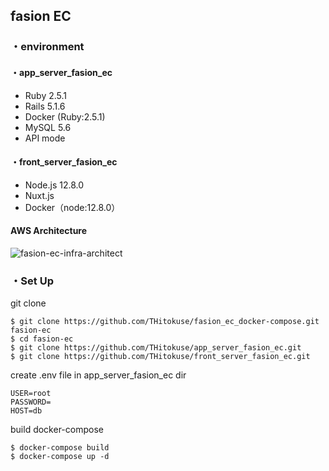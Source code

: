 ## fasion EC

### ・environment

#### ・app_server_fasion_ec

- Ruby 2.5.1
- Rails 5.1.6
- Docker (Ruby:2.5.1)
- MySQL 5.6
- API mode

#### ・front_server_fasion_ec

- Node.js 12.8.0
- Nuxt.js
- Docker（node:12.8.0）

#### AWS Architecture

![fasion-ec-infra-architect](https://user-images.githubusercontent.com/45042275/65850902-b77ea380-e38b-11e9-8c6f-a01193d80952.png)


### ・Set Up

git clone
```
$ git clone https://github.com/THitokuse/fasion_ec_docker-compose.git fasion-ec
$ cd fasion-ec
$ git clone https://github.com/THitokuse/app_server_fasion_ec.git
$ git clone https://github.com/THitokuse/front_server_fasion_ec.git
```

create .env file in app_server_fasion_ec dir
```.env
USER=root
PASSWORD=
HOST=db
```

build docker-compose
```
$ docker-compose build
$ docker-compose up -d
```
